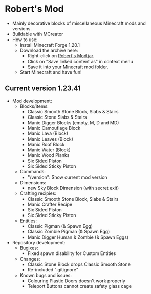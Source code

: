 # Robert's Mod

- Mainly decorative blocks of miscellaneous Minecraft mods and versions.
- Buildable with MCreator
- How to use:
  - Install Minecraft Forge 1.20.1
  - Download the archive here:
    - Right-click on [Robert's Mod.jar](https://github.com/DerRobert-28/RobertsMod/blob/master/Robert's%20Mod.jar).
    - Click on "Save linked content as" in context menu
    - Save it into your Minecraft mod folder.
  - Start Minecraft and have fun!

## Current version 1.23.41

- Mod development:
  - Blocks/items:
    - Classic Smooth Stone Block, Slabs & Stairs
    - Classic Stone Slabs & Stairs
    - Manic Digger Blocks (empty, M, D and MD)
    - Manic Camouflage Block
    - Manic Lava (Block)
    - Manic Leaves (Block)
    - Manic Roof Block
    - Manic Water (Block)
    - Manic Wood Planks
    - Six Sided Piston
    - Six Sided Sticky Piston
  - Commands:
    - "/version": Show current mod version
  - Dimensions:
    - new Sky Block Dimension (with secret exit)
  - Crafting recipies:
    - Classic Smooth Stone Block, Slabs & Stairs
    - Manic Crafter Recipe
    - Six Sided Piston
    - Six Sided Sticky Piston
  - Entities:
    - Classic Pigman (& Spawn Egg)
    - Classic Zombie Pigman (& Spawn Egg)
    - Manic Digger Human & Zombie (& Spawn Eggs)
- Repository development:
  - Bugixes:
    - Fixed spawn disability for Custom Entities
  - Changes:
    - Classic Stone Block drops Classic Smooth Stone
    - Re-included ".gitignore"
  - Known bugs and issues:
    - Colouring Plastic Doors doesn't work properly
    - Teleport Buttons cannot create safety glass cage

